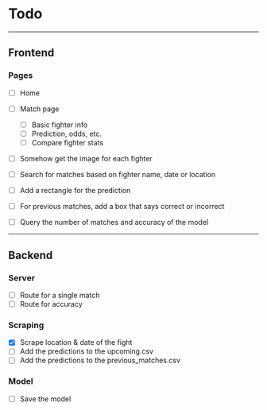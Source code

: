 # Todo

---

## Frontend

### Pages
- [ ] Home
- [ ] Match page
    - [ ] Basic fighter info
    - [ ] Prediction, odds, etc.
    - [ ] Compare fighter stats
- [ ] Somehow get the image for each fighter

- [ ] Search for matches based on fighter name, date or location
- [ ] Add a rectangle for the prediction
- [ ] For previous matches, add a box that says correct or incorrect
- [ ] Query the number of matches and accuracy of the model

---

## Backend

### Server
- [ ] Route for a single match
- [ ] Route for accuracy   

### Scraping
- [x] Scrape location & date of the fight
- [ ] Add the predictions to the upcoming.csv
- [ ] Add the predictions to the previous_matches.csv

### Model
- [ ] Save the model


